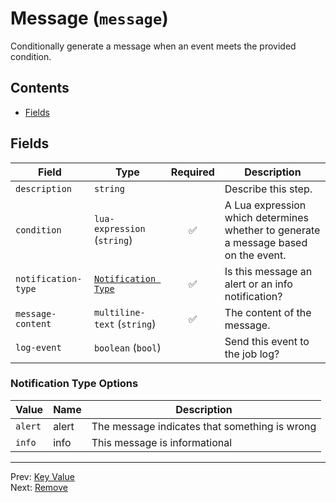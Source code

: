 # Message (`message`)

Conditionally generate a message when an event meets the provided condition.


## Contents

- [Fields](#fields)




## Fields


| Field | Type | Required | Description |
|---|---|:---:|---|
| `description` | `string` |  | Describe this step. |
| `condition` | `lua-expression` (`string`) | ✅ | A Lua expression which determines whether to generate a message based on the event. |
| `notification-type` | [`Notification Type`](#notification-type-options) | ✅ | Is this message an alert or an info notification? |
| `message-content` | `multiline-text` (`string`) | ✅ | The content of the message. |
| `log-event` | `boolean` (`bool`) |  | Send this event to the job log? |







<h3 id="notification-type-options">Notification Type Options</h3>

| Value | Name | Description |
|---|---|---|
| `alert` | alert | The message indicates that something is wrong |
| `info` | info | This message is informational |




---
Prev: [Key Value](key-value.md)  
Next: [Remove](remove.md)  
